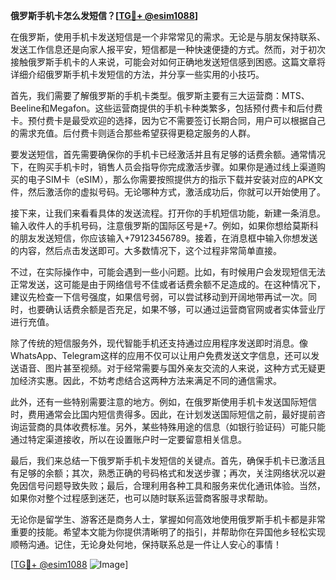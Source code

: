 **俄罗斯手机卡怎么发短信？[[TG💪+ @esim1088](https://t.me/s/esim1088)]**

在俄罗斯，使用手机卡发送短信是一个非常常见的需求。无论是与朋友保持联系、发送工作信息还是向家人报平安，短信都是一种快速便捷的方式。然而，对于初次接触俄罗斯手机卡的人来说，可能会对如何正确地发送短信感到困惑。这篇文章将详细介绍俄罗斯手机卡发短信的方法，并分享一些实用的小技巧。

首先，我们需要了解俄罗斯的手机卡类型。俄罗斯主要有三大运营商：MTS、Beeline和Megafon。这些运营商提供的手机卡种类繁多，包括预付费卡和后付费卡。预付费卡是最受欢迎的选择，因为它不需要签订长期合同，用户可以根据自己的需求充值。后付费卡则适合那些希望获得更稳定服务的人群。

要发送短信，首先需要确保你的手机卡已经激活并且有足够的话费余额。通常情况下，在购买手机卡时，销售人员会指导你完成激活步骤。如果你是通过线上渠道购买的电子SIM卡（eSIM），那么你需要按照提供方的指示下载并安装对应的APK文件，然后激活你的虚拟号码。无论哪种方式，激活成功后，你就可以开始使用了。

接下来，让我们来看看具体的发送流程。打开你的手机短信功能，新建一条消息。输入收件人的手机号码，注意俄罗斯的国际区号是+7。例如，如果你想给莫斯科的朋友发送短信，你应该输入+79123456789。接着，在消息框中输入你想发送的内容，然后点击发送即可。大多数情况下，这个过程非常简单直接。

不过，在实际操作中，可能会遇到一些小问题。比如，有时候用户会发现短信无法正常发送，这可能是由于网络信号不佳或者话费余额不足造成的。在这种情况下，建议先检查一下信号强度，如果信号弱，可以尝试移动到开阔地带再试一次。同时，也要确认话费余额是否充足，如果不够，可以通过运营商官网或者实体营业厅进行充值。

除了传统的短信服务外，现代智能手机还支持通过应用程序发送即时消息。像WhatsApp、Telegram这样的应用不仅可以让用户免费发送文字信息，还可以发送语音、图片甚至视频。对于经常需要与国外亲友交流的人来说，这种方式无疑更加经济实惠。因此，不妨考虑结合这两种方法来满足不同的通信需求。

此外，还有一些特别需要注意的地方。例如，在俄罗斯使用手机卡发送国际短信时，费用通常会比国内短信贵得多。因此，在计划发送国际短信之前，最好提前咨询运营商的具体收费标准。另外，某些特殊用途的信息（如银行验证码）可能只能通过特定渠道接收，所以在设置账户时一定要留意相关信息。

最后，我们来总结一下俄罗斯手机卡发短信的关键点。首先，确保手机卡已激活且有足够的余额；其次，熟悉正确的号码格式和发送步骤；再次，关注网络状况以避免因信号问题导致失败；最后，合理利用各种工具和服务来优化通讯体验。当然，如果你对整个过程感到迷茫，也可以随时联系运营商客服寻求帮助。

无论你是留学生、游客还是商务人士，掌握如何高效地使用俄罗斯手机卡都是非常重要的技能。希望本文能为你提供清晰明了的指引，并帮助你在异国他乡轻松实现顺畅沟通。记住，无论身处何地，保持联系总是一件让人安心的事情！

[[TG💪+ @esim1088](https://t.me/s/esim1088) ![Image](https://i.postimg.cc/4NQfJmqS/Snipaste-2025-05-13-00-14-12.png)]